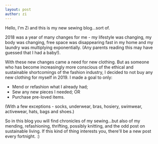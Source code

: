 ```yaml
---
layout: post
author: zi
---
```

Hello, I'm Zi and this is my new sewing blog...sort of.

2018 was a year of many changes for me - my lifestyle was changing, my body was changing, free space was disappearing fast in my home and my laundry was multiplying exponentially. (Any parents reading this may have guessed that I had a baby!).

With these new changes came a need for new clothing. But as someone who has become increasingly more conscious of the ethical and sustainable shortcomings of the fashion industry, I decided to not buy any new clothing for myself in 2019. I made a goal to only:

- Mend or refashion what I already had;
- Sew any new pieces I needed; OR
- Purchase pre-loved items.

(With a few exceptions - socks, underwear, bras, hosiery, swimwear, activewear, hats, bags and shoes.)

So in this blog you will find chronicles of my sewing...but also of my mending, refashioning, thrifting, possibly knitting, and the odd post on sustainable living. If this kind of thing interests you, there'll be a new post every fortnight. :)